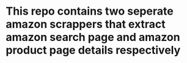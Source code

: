 # This repo contains two seperate amazon scrappers that extract amazon search page and amazon product page details respectively
